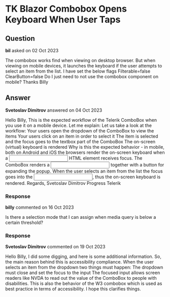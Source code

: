 # TK Blazor Combobox Opens Keyboard When User Taps

## Question

**bil** asked on 02 Oct 2023

The combobox works find when viewing on desktop browser. But when viewing on mobile devices, it launches the keyboard if the user attempts to select an item from the list. I have set the below flags Filterable=false ClearButton=false Do I just need to not use the combobox component on mobile? Thanks Billy

## Answer

**Svetoslav Dimitrov** answered on 04 Oct 2023

Hello Billy, This is the expected workflow of the Telerik ComboBox when you use it on a mobile device. Let me explain: Let us take a look at the workflow: Your users open the dropdown of the ComboBox to view the items Your users click on an item in order to select it The item is selected and the focus goes to the textbox part of the ComboBox The on-screen (virtual) keyboard is rendered Why is this the expected behavior - in mobile, both on Android and iOS the browsers render the on-screen keyboard when a <input> HTML element receives focus. The ComboBox renders a <input type="text"> together with a button for expanding the popup. When the user selects an item from the list the focus goes into the <input type="text">, thus the on-screen keyboard is rendered. Regards, Svetoslav Dimitrov Progress Telerik

### Response

**billy** commented on 16 Oct 2023

Is there a selection mode that I can assign when media query is below a certain threshold?

### Response

**Svetoslav Dimitrov** commented on 19 Oct 2023

Hello Billy, I did some digging, and here is some additional information. So, the main reason behind this is accessibility compliance. When the user selects an item from the dropdown two things must happen: The dropdown must close and set the focus to the input The focused input allows screen readers like NVDA to read out the value of the ComboBox to people with disabilities. This is also the behavior of the W3 combobox which is used as best practice in terms of accessibility. I hope this clarifies things.
